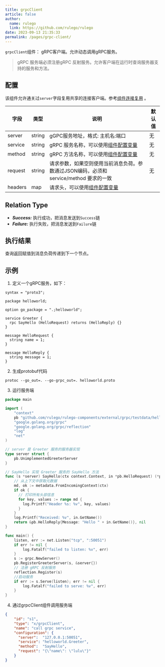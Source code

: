 ```yaml
---
title: grpcClient
article: false
author: 
  name: rulego
  link: https://github.com/rulego/rulego
date: 2023-09-13 21:35:33
permalink: /pages/grpc-client/
---
```


`grpcClient`组件：<Badge text="v0.25.0+"/> gRPC客户端。允许动态调用gRPC服务。

> gRPC 服务端必须注册gRPC 反射服务。允许客户端在运行时查询服务器支持的服务和方法。

## 配置
该组件允许通关过`server`字段复用共享的连接客户端。参考[组件连接复用](/pages/baa05d/) 。

| 字段      | 类型     | 说明                                                    | 默认值 |
|---------|--------|-------------------------------------------------------|-----|
| server  | string | gGPC服务地址，格式: 主机名:端口                                   | 无   |
| service | string | gRPC 服务名称，可以使用[组件配置变量](/pages/baa05c/)                | 无   |
| method  | string | gRPC 方法名称，可以使用[组件配置变量](/pages/baa05c/)                | 无   |
| request | string | 请求参数，如果空则使用当前消息负荷。参数通过JSON编码，必须和 service/method 要求的一致 | 无   |
| headers | map    | 请求头，可以使用[组件配置变量](/pages/baa05c/)                      ||


## Relation Type

- ***Success:*** 执行成功，把消息发送到`Success`链
- ***Failure:*** 执行失败，把消息发送到`Failure`链

## 执行结果

查询返回赋值到消息负荷传递到下一个节点。

## 示例
1. 定义一个gRPC服务，如下：
```text
syntax = "proto3";

package helloworld;

option go_package = ".;helloworld";

service Greeter {
  rpc SayHello (HelloRequest) returns (HelloReply) {}
}

message HelloRequest {
  string name = 1;
}

message HelloReply {
  string message = 1;
}

```

2. 生成protobuf代码
```shell
protoc --go_out=. --go-grpc_out=. helloworld.proto
```
3. 运行服务端
```go
package main

import (
	"context"
	pb "github.com/rulego/rulego-components/external/grpc/testdata/helloworld"
	"google.golang.org/grpc"
	"google.golang.org/grpc/reflection"
	"log"
	"net"
)

// server 是 Greeter 服务的服务器实现
type server struct {
	pb.UnimplementedGreeterServer
}

// SayHello 实现 Greeter 服务的 SayHello 方法
func (s *server) SayHello(ctx context.Context, in *pb.HelloRequest) (*pb.HelloReply, error) {
    // 从上下文中获取元数据
    md, ok := metadata.FromIncomingContext(ctx)
    if ok {
      // 打印所有头部信息
      for key, values := range md {
        log.Printf("Header %s: %v", key, values)
      }
    }
	log.Printf("Received: %v", in.GetName())
	return &pb.HelloReply{Message: "Hello " + in.GetName()}, nil
}

func main() {
	listen, err := net.Listen("tcp", ":50051")
	if err != nil {
		log.Fatalf("failed to listen: %v", err)
	}
	s := grpc.NewServer()
	pb.RegisterGreeterServer(s, &server{})
	// 注册 gRPC 反射服务
	reflection.Register(s)
	//启动服务
	if err := s.Serve(listen); err != nil {
		log.Fatalf("failed to serve: %v", err)
	}
}
```

4. 通过grpcClient组件调用服务端
```json
{
    "id": "s1",
    "type": "x/grpcClient",
    "name": "call grpc service",
    "configuration": {
      "server":  "127.0.0.1:50051",
      "service": "helloworld.Greeter",
      "method":  "SayHello",
      "request": "{\"name\": \"lulu\"}"
    }
}
```
